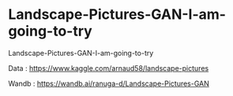 # Landscape-Pictures-GAN-I-am-going-to-try
Landscape-Pictures-GAN-I-am-going-to-try

Data : https://www.kaggle.com/arnaud58/landscape-pictures

Wandb : https://wandb.ai/ranuga-d/Landscape-Pictures-GAN
